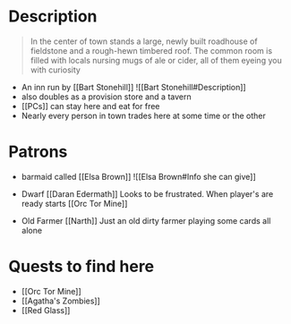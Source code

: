 # Description
> In the center of town stands a large, newly built roadhouse
of fieldstone and a rough-hewn timbered roof. The common room
is filled with locals nursing mugs of ale or cider, all of them
eyeing you with curiosity

- An inn run by [[Bart Stonehill]]
![[Bart Stonehill#Description]]
- also doubles as a provision store and a tavern
- [[PCs]] can stay here and eat for free 
- Nearly every person in town trades here at some time or the other

# Patrons 
- barmaid called [[Elsa Brown]]
	![[Elsa Brown#Info she can give]]
	
- Dwarf [[Daran Edermath]]
	Looks to be frustrated. When player's are ready starts [[Orc Tor Mine]]
- Old Farmer [[Narth]]
	Just an old dirty farmer playing some cards all alone

# Quests to find here
- [[Orc Tor Mine]]
- [[Agatha's Zombies]]
- [[Red Glass]]